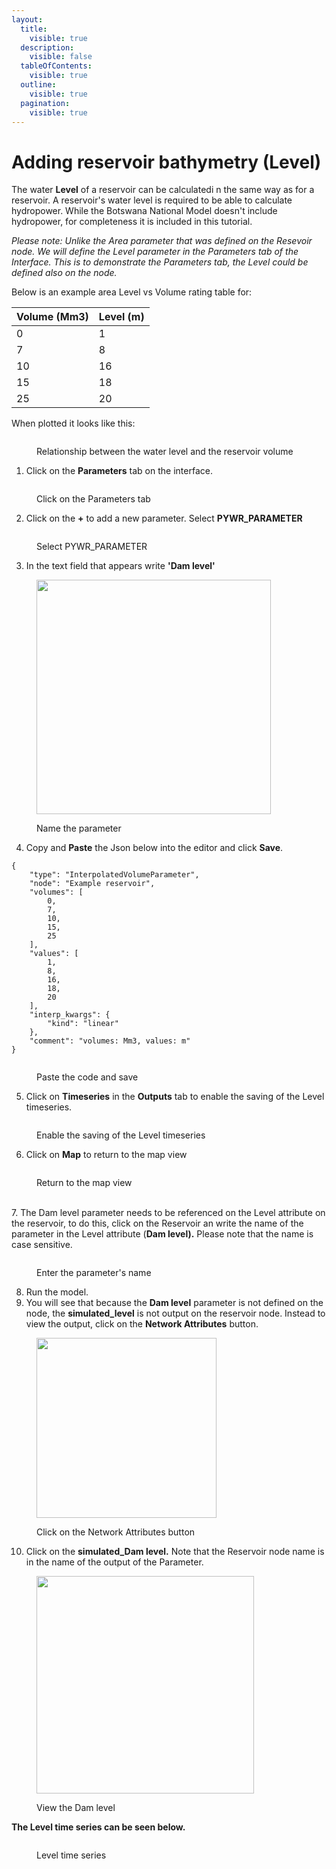 ```yaml
---
layout:
  title:
    visible: true
  description:
    visible: false
  tableOfContents:
    visible: true
  outline:
    visible: true
  pagination:
    visible: true
---
```


# Adding reservoir bathymetry (Level)

The water **Level** of a reservoir can be calculatedi n the same way as for a reservoir. A reservoir's water level is required to be able to calculate hydropower. While the Botswana National Model doesn't include hydropower, for completeness it is included in this tutorial.

_Please note: Unlike the Area parameter that was defined on the Resevoir node. We will define the Level parameter in the Parameters tab of the Interface. This is to demonstrate the Parameters tab, the Level could be defined also on the node._

Below is an example area Level vs Volume rating table for:

| Volume (Mm3) | Level (m) |
| ------------ | --------- |
| 0            | 1         |
| 7            | 8         |
| 10           | 16        |
| 15           | 18        |
| 25           | 20        |

When plotted it looks like this:

<figure><img src="../../../.gitbook/assets/image (70).png" alt=""><figcaption><p>Relationship between the water level and the reservoir volume</p></figcaption></figure>

1. Click on the **Parameters** tab on the interface.

<figure><img src="../../../.gitbook/assets/image (116).png" alt=""><figcaption><p>Click on the Parameters tab</p></figcaption></figure>

2. Click on the **+** to add a new parameter. Select **PYWR\_PARAMETER**

<figure><img src="../../../.gitbook/assets/image (77).png" alt=""><figcaption><p>Select PYWR_PARAMETER</p></figcaption></figure>

3. In the text field that appears write **'Dam level'**

<figure><img src="../../../.gitbook/assets/image (73).png" alt="" width="375"><figcaption><p>Name the parameter</p></figcaption></figure>

4. Copy and **Paste** the Json below into the editor and click **Save**.

```
{
	"type": "InterpolatedVolumeParameter",
	"node": "Example reservoir",
	"volumes": [
		0,
		7,
		10,
		15,
		25
	],
	"values": [
		1,
		8,
		16,
		18,
		20
	],
	"interp_kwargs": {
		"kind": "linear"
	},
	"comment": "volumes: Mm3, values: m"
}
```

<figure><img src="../../../.gitbook/assets/image (93).png" alt=""><figcaption><p>Paste the code and save</p></figcaption></figure>

5. Click on **Timeseries** in the **Outputs** tab to enable the saving of the Level timeseries.

<figure><img src="../../../.gitbook/assets/image (94).png" alt=""><figcaption><p>Enable the saving of the Level timeseries</p></figcaption></figure>

6. Click on **Map** to return to the map view

<figure><img src="../../../.gitbook/assets/image (95).png" alt=""><figcaption><p>Return to the map view</p></figcaption></figure>

\
7\.   The Dam level parameter needs to be referenced on the Level attribute on the reservoir, to do this, click on the Reservoir an write the name of the parameter in the Level attribute (**Dam level).** Please note that the name is case sensitive.

<figure><img src="../../../.gitbook/assets/image (121).png" alt=""><figcaption><p>Enter the parameter's name</p></figcaption></figure>

8. Run the model.
9. You will see that because the **Dam level** parameter is not defined on the node, the **simulated\_level** is not output on the reservoir node. Instead to view the output, click on the **Network Attributes** button.

<figure><img src="../../../.gitbook/assets/image (82).png" alt="" width="288"><figcaption><p>Click on the Network Attributes button</p></figcaption></figure>

10. Click on the **simulated\_Dam level.** Note that the Reservoir node name is in the name of the output of the Parameter.

<figure><img src="../../../.gitbook/assets/image (98).png" alt="" width="348"><figcaption><p>View the Dam level</p></figcaption></figure>

**The Level time series can be seen below.**

<figure><img src="../../../.gitbook/assets/image (120).png" alt=""><figcaption><p>Level time series</p></figcaption></figure>
